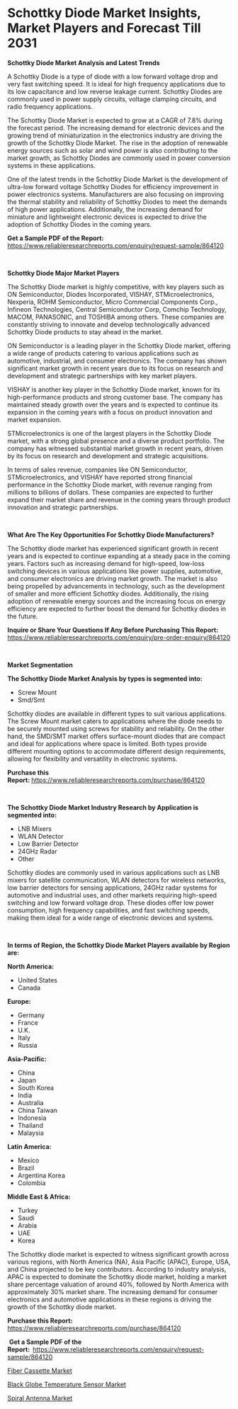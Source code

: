 <p><h1>Schottky Diode Market Insights, Market Players and Forecast Till 2031</h1></p><p><strong>Schottky Diode Market Analysis and Latest Trends</strong></p>
<p><p>A Schottky Diode is a type of diode with a low forward voltage drop and very fast switching speed. It is ideal for high frequency applications due to its low capacitance and low reverse leakage current. Schottky Diodes are commonly used in power supply circuits, voltage clamping circuits, and radio frequency applications.</p><p>The Schottky Diode Market is expected to grow at a CAGR of 7.8% during the forecast period. The increasing demand for electronic devices and the growing trend of miniaturization in the electronics industry are driving the growth of the Schottky Diode Market. The rise in the adoption of renewable energy sources such as solar and wind power is also contributing to the market growth, as Schottky Diodes are commonly used in power conversion systems in these applications.</p><p>One of the latest trends in the Schottky Diode Market is the development of ultra-low forward voltage Schottky Diodes for efficiency improvement in power electronics systems. Manufacturers are also focusing on improving the thermal stability and reliability of Schottky Diodes to meet the demands of high power applications. Additionally, the increasing demand for miniature and lightweight electronic devices is expected to drive the adoption of Schottky Diodes in the coming years.</p></p>
<p><strong>Get a Sample PDF of the Report:&nbsp;</strong> <a href="https://www.reliableresearchreports.com/enquiry/request-sample/864120">https://www.reliableresearchreports.com/enquiry/request-sample/864120</a></p>
<p>&nbsp;</p>
<p><strong>Schottky Diode Major Market Players</strong></p>
<p><p>The Schottky Diode market is highly competitive, with key players such as ON Semiconductor, Diodes Incorporated, VISHAY, STMicroelectronics, Nexperia, ROHM Semiconductor, Micro Commercial Components Corp., Infineon Technologies, Central Semiconductor Corp, Comchip Technology, MACOM, PANASONIC, and TOSHIBA among others. These companies are constantly striving to innovate and develop technologically advanced Schottky Diode products to stay ahead in the market.</p><p>ON Semiconductor is a leading player in the Schottky Diode market, offering a wide range of products catering to various applications such as automotive, industrial, and consumer electronics. The company has shown significant market growth in recent years due to its focus on research and development and strategic partnerships with key market players.</p><p>VISHAY is another key player in the Schottky Diode market, known for its high-performance products and strong customer base. The company has maintained steady growth over the years and is expected to continue its expansion in the coming years with a focus on product innovation and market expansion.</p><p>STMicroelectronics is one of the largest players in the Schottky Diode market, with a strong global presence and a diverse product portfolio. The company has witnessed substantial market growth in recent years, driven by its focus on research and development and strategic acquisitions.</p><p>In terms of sales revenue, companies like ON Semiconductor, STMicroelectronics, and VISHAY have reported strong financial performance in the Schottky Diode market, with revenue ranging from millions to billions of dollars. These companies are expected to further expand their market share and revenue in the coming years through product innovation and strategic partnerships.</p></p>
<p>&nbsp;</p>
<p><strong>What Are The Key Opportunities For Schottky Diode Manufacturers?</strong></p>
<p><p>The Schottky diode market has experienced significant growth in recent years and is expected to continue expanding at a steady pace in the coming years. Factors such as increasing demand for high-speed, low-loss switching devices in various applications like power supplies, automotive, and consumer electronics are driving market growth. The market is also being propelled by advancements in technology, such as the development of smaller and more efficient Schottky diodes. Additionally, the rising adoption of renewable energy sources and the increasing focus on energy efficiency are expected to further boost the demand for Schottky diodes in the future.</p></p>
<p><strong>Inquire or Share Your Questions If Any Before Purchasing This Report:</strong> <a href="https://www.reliableresearchreports.com/enquiry/pre-order-enquiry/864120">https://www.reliableresearchreports.com/enquiry/pre-order-enquiry/864120</a></p>
<p>&nbsp;</p>
<p><strong>Market Segmentation</strong></p>
<p><strong>The Schottky Diode Market Analysis by types is segmented into:</strong></p>
<p><ul><li>Screw Mount</li><li>Smd/Smt</li></ul></p>
<p><p>Schottky diodes are available in different types to suit various applications. The Screw Mount market caters to applications where the diode needs to be securely mounted using screws for stability and reliability. On the other hand, the SMD/SMT market offers surface-mount diodes that are compact and ideal for applications where space is limited. Both types provide different mounting options to accommodate different design requirements, allowing for flexibility and versatility in electronic systems.</p></p>
<p><strong>Purchase this Report:&nbsp;</strong><a href="https://www.reliableresearchreports.com/purchase/864120">https://www.reliableresearchreports.com/purchase/864120</a></p>
<p>&nbsp;</p>
<p><strong>The Schottky Diode Market Industry Research by Application is segmented into:</strong></p>
<p><ul><li>LNB Mixers</li><li>WLAN Detector</li><li>Low Barrier Detector</li><li>24GHz Radar</li><li>Other</li></ul></p>
<p><p>Schottky diodes are commonly used in various applications such as LNB mixers for satellite communication, WLAN detectors for wireless networks, low barrier detectors for sensing applications, 24GHz radar systems for automotive and industrial uses, and other markets requiring high-speed switching and low forward voltage drop. These diodes offer low power consumption, high frequency capabilities, and fast switching speeds, making them ideal for a wide range of electronic devices and systems.</p></p>
<p>&nbsp;</p>
<p><strong>In terms of Region, the Schottky Diode Market Players available by Region are:</strong></p>
<p>
    <p> <strong> North America: </strong>
        <ul>
            <li>United States</li>
            <li>Canada</li>
        </ul>
        </p> 
    <p> <strong> Europe: </strong>
        <ul>
            <li>Germany</li>
            <li>France</li>
            <li>U.K.</li>
            <li>Italy</li>
            <li>Russia</li>
        </ul>
        </p> 
    <p> <strong> Asia-Pacific: </strong>
        <ul>
            <li>China</li>
            <li>Japan</li>
            <li>South Korea</li>
            <li>India</li>
            <li>Australia</li>
            <li>China Taiwan</li>
            <li>Indonesia</li>
            <li>Thailand</li>
            <li>Malaysia</li>
        </ul>
        </p> 
    <p> <strong> Latin America: </strong>
        <ul>
            <li>Mexico</li>
            <li>Brazil</li>
            <li>Argentina Korea</li>
            <li>Colombia</li>
        </ul>
        </p> 
    <p> <strong> Middle East & Africa: </strong>
        <ul>
            <li>Turkey</li>
            <li>Saudi</li>
            <li>Arabia</li>
            <li>UAE</li>
            <li>Korea</li>
        </ul>
    </p>
    </p>
<p><p>The Schottky diode market is expected to witness significant growth across various regions, with North America (NA), Asia Pacific (APAC), Europe, USA, and China projected to be key contributors. According to industry analysis, APAC is expected to dominate the Schottky diode market, holding a market share percentage valuation of around 40%, followed by North America with approximately 30% market share. The increasing demand for consumer electronics and automotive applications in these regions is driving the growth of the Schottky diode market.</p></p>
<p><strong>Purchase this Report: </strong><a href="https://www.reliableresearchreports.com/purchase/864120">https://www.reliableresearchreports.com/purchase/864120</a></p>
<p>&nbsp;<strong>Get a Sample PDF of the Report:&nbsp;&nbsp;</strong><a href="https://www.reliableresearchreports.com/enquiry/request-sample/864120">https://www.reliableresearchreports.com/enquiry/request-sample/864120</a></p>
<p><strong></strong></p>
<p><p><a href="https://github.com/khayangel/Market-Research-Report-List-2/blob/main/fiber-cassette-market.md">Fiber Cassette Market</a></p><p><a href="https://github.com/eeaveuhhh/Market-Research-Report-List-2/blob/main/black-globe-temperature-sensor-market.md">Black Globe Temperature Sensor Market</a></p><p><a href="https://github.com/YashRP12/Market-Research-Report-List-3/blob/main/spiral-antenna-market.md">Spiral Antenna Market</a></p></p>